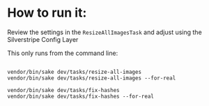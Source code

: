 # How to run it:

Review the settings in the `ResizeAllImagesTask` and adjust using the Silverstripe Config Layer

This only runs from the command line:

```shell

vendor/bin/sake dev/tasks/resize-all-images
vendor/bin/sake dev/tasks/resize-all-images --for-real

vendor/bin/sake dev/tasks/fix-hashes
vendor/bin/sake dev/tasks/fix-hashes --for-real
```
